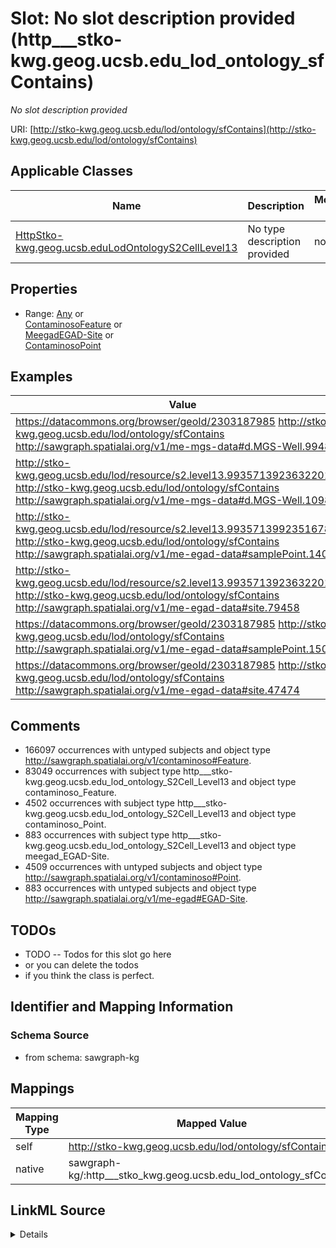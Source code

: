 

# Slot: No slot description provided (http___stko-kwg.geog.ucsb.edu_lod_ontology_sfContains)


_No slot description provided_





URI: [http://stko-kwg.geog.ucsb.edu/lod/ontology/sfContains](http://stko-kwg.geog.ucsb.edu/lod/ontology/sfContains)



<!-- no inheritance hierarchy -->





## Applicable Classes

| Name | Description | Modifies Slot |
| --- | --- | --- |
| [HttpStko-kwg.geog.ucsb.eduLodOntologyS2CellLevel13](../classes/HttpStko-kwg.geog.ucsb.eduLodOntologyS2CellLevel13.md) | No type description provided |  no  |







## Properties

* Range: [Any](../classes/Any.md)&nbsp;or&nbsp;<br />[ContaminosoFeature](../classes/ContaminosoFeature.md)&nbsp;or&nbsp;<br />[MeegadEGAD-Site](../classes/MeegadEGAD-Site.md)&nbsp;or&nbsp;<br />[ContaminosoPoint](../classes/ContaminosoPoint.md)






## Examples

| Value |
| --- |
| https://datacommons.org/browser/geoId/2303187985 http://stko-kwg.geog.ucsb.edu/lod/ontology/sfContains http://sawgraph.spatialai.org/v1/me-mgs-data#d.MGS-Well.99481 |
| http://stko-kwg.geog.ucsb.edu/lod/resource/s2.level13.9935713923632201728 http://stko-kwg.geog.ucsb.edu/lod/ontology/sfContains http://sawgraph.spatialai.org/v1/me-mgs-data#d.MGS-Well.109845 |
| http://stko-kwg.geog.ucsb.edu/lod/resource/s2.level13.9935713992351678464 http://stko-kwg.geog.ucsb.edu/lod/ontology/sfContains http://sawgraph.spatialai.org/v1/me-egad-data#samplePoint.140133 |
| http://stko-kwg.geog.ucsb.edu/lod/resource/s2.level13.9935713923632201728 http://stko-kwg.geog.ucsb.edu/lod/ontology/sfContains http://sawgraph.spatialai.org/v1/me-egad-data#site.79458 |
| https://datacommons.org/browser/geoId/2303187985 http://stko-kwg.geog.ucsb.edu/lod/ontology/sfContains http://sawgraph.spatialai.org/v1/me-egad-data#samplePoint.150408 |
| https://datacommons.org/browser/geoId/2303187985 http://stko-kwg.geog.ucsb.edu/lod/ontology/sfContains http://sawgraph.spatialai.org/v1/me-egad-data#site.47474 |

## Comments

* 166097 occurrences with untyped subjects and object type http://sawgraph.spatialai.org/v1/contaminoso#Feature.
* 83049 occurrences with subject type http___stko-kwg.geog.ucsb.edu_lod_ontology_S2Cell_Level13 and object type contaminoso_Feature.
* 4502 occurrences with subject type http___stko-kwg.geog.ucsb.edu_lod_ontology_S2Cell_Level13 and object type contaminoso_Point.
* 883 occurrences with subject type http___stko-kwg.geog.ucsb.edu_lod_ontology_S2Cell_Level13 and object type meegad_EGAD-Site.
* 4509 occurrences with untyped subjects and object type http://sawgraph.spatialai.org/v1/contaminoso#Point.
* 883 occurrences with untyped subjects and object type http://sawgraph.spatialai.org/v1/me-egad#EGAD-Site.

## TODOs

* TODO -- Todos for this slot go here
* or you can delete the todos
* if you think the class is perfect.

## Identifier and Mapping Information







### Schema Source


* from schema: sawgraph-kg




## Mappings

| Mapping Type | Mapped Value |
| ---  | ---  |
| self | http://stko-kwg.geog.ucsb.edu/lod/ontology/sfContains |
| native | sawgraph-kg/:http___stko_kwg.geog.ucsb.edu_lod_ontology_sfContains |




## LinkML Source

<details>
```yaml
name: http___stko-kwg.geog.ucsb.edu_lod_ontology_sfContains
description: No slot description provided
title: No slot description provided
todos:
- TODO -- Todos for this slot go here
- or you can delete the todos
- if you think the class is perfect.
comments:
- 166097 occurrences with untyped subjects and object type http://sawgraph.spatialai.org/v1/contaminoso#Feature.
- 83049 occurrences with subject type http___stko-kwg.geog.ucsb.edu_lod_ontology_S2Cell_Level13
  and object type contaminoso_Feature.
- 4502 occurrences with subject type http___stko-kwg.geog.ucsb.edu_lod_ontology_S2Cell_Level13
  and object type contaminoso_Point.
- 883 occurrences with subject type http___stko-kwg.geog.ucsb.edu_lod_ontology_S2Cell_Level13
  and object type meegad_EGAD-Site.
- 4509 occurrences with untyped subjects and object type http://sawgraph.spatialai.org/v1/contaminoso#Point.
- 883 occurrences with untyped subjects and object type http://sawgraph.spatialai.org/v1/me-egad#EGAD-Site.
examples:
- value: https://datacommons.org/browser/geoId/2303187985 http://stko-kwg.geog.ucsb.edu/lod/ontology/sfContains
    http://sawgraph.spatialai.org/v1/me-mgs-data#d.MGS-Well.99481
- value: http://stko-kwg.geog.ucsb.edu/lod/resource/s2.level13.9935713923632201728
    http://stko-kwg.geog.ucsb.edu/lod/ontology/sfContains http://sawgraph.spatialai.org/v1/me-mgs-data#d.MGS-Well.109845
- value: http://stko-kwg.geog.ucsb.edu/lod/resource/s2.level13.9935713992351678464
    http://stko-kwg.geog.ucsb.edu/lod/ontology/sfContains http://sawgraph.spatialai.org/v1/me-egad-data#samplePoint.140133
- value: http://stko-kwg.geog.ucsb.edu/lod/resource/s2.level13.9935713923632201728
    http://stko-kwg.geog.ucsb.edu/lod/ontology/sfContains http://sawgraph.spatialai.org/v1/me-egad-data#site.79458
- value: https://datacommons.org/browser/geoId/2303187985 http://stko-kwg.geog.ucsb.edu/lod/ontology/sfContains
    http://sawgraph.spatialai.org/v1/me-egad-data#samplePoint.150408
- value: https://datacommons.org/browser/geoId/2303187985 http://stko-kwg.geog.ucsb.edu/lod/ontology/sfContains
    http://sawgraph.spatialai.org/v1/me-egad-data#site.47474
from_schema: sawgraph-kg
rank: 1000
slot_uri: http://stko-kwg.geog.ucsb.edu/lod/ontology/sfContains
alias: http___stko_kwg.geog.ucsb.edu_lod_ontology_sfContains
domain_of:
- http___stko-kwg.geog.ucsb.edu_lod_ontology_S2Cell_Level13
subproperty_of: http___stko-kwg.geog.ucsb.edu_lod_ontology_spatialRelation
range: Any
any_of:
- range: contaminoso_Feature
- range: meegad_EGAD-Site
- range: contaminoso_Point

```
</details>